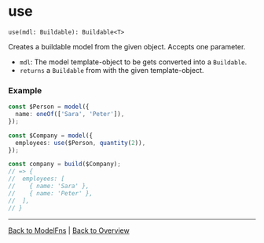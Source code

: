 # use

`use(mdl: Buildable): Buildable<T>`

Creates a buildable model from the given object. Accepts one parameter.

- `mdl`: The model template-object to be gets converted into a `Buildable`.
- `returns` a `Buildable` from with the given template-object.

### Example

```ts
const $Person = model({
  name: oneOf(['Sara', 'Peter']),
});

const $Company = model({
  employees: use($Person, quantity(2)),
});

const company = build($Company);
// => {
//  employees: [
//    { name: 'Sara' },
//    { name: 'Peter' },
//  ],
// }
```

---

[Back to ModelFns](./model-fns.md) | [Back to Overview](../overview.md)
